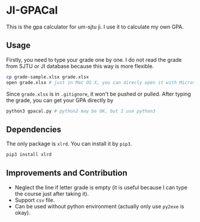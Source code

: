 # JI-GPACal

This is the gpa calculator for um-sjtu ji. I use it to calculate my own GPA.

## Usage

Firstly, you need to type your grade one by one. I do not read the grade from SJTU or JI database because this way is more flexible.

````bash
cp grade-sample.xlsx grade.xlsx
open grade.xlsx # just in Mac OS X, you can direcly open it with Microsoft Office
````

Since `grade.xlsx` is in `.gitignore`, it won't be pushed or pulled. After typing the grade, you can get your GPA directly by

````bash
python3 gpacal.py # python2 may be OK, but I use python3 
````

## Dependencies

The only package is `xlrd`. You can install it by `pip3`.

````bash
pip3 install xlrd
````

## Improvements and Contribution

- Neglect the line if letter grade is empty (it is useful because I can type the course just after taking it).
- Support `csv` file.
- Can be used without python environment (actually only use `py2exe` is okay).



